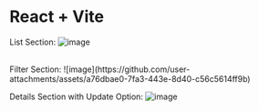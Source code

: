 # React + Vite <br/>

List Section:
![image](https://github.com/user-attachments/assets/59bc5c77-7320-414d-8963-e4cba3e1b48c)
<br/>

<br/>
Filter Section:
![image](https://github.com/user-attachments/assets/a76dbae0-7fa3-443e-8d40-c56c5614ff9b)
<br/>

Details Section with Update Option:
![image](https://github.com/user-attachments/assets/f7c0e26c-d785-4283-a8dd-790fac3afe88)
